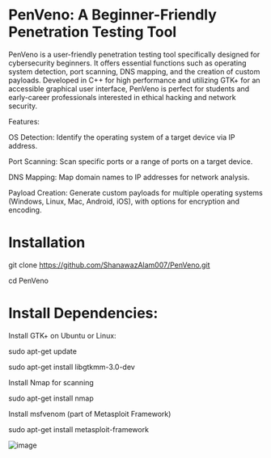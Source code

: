 # PenVeno: A Beginner-Friendly Penetration Testing Tool

PenVeno is a user-friendly penetration testing tool specifically designed for cybersecurity beginners. It offers essential functions such as operating system detection, port scanning, DNS mapping, and the creation of custom payloads. Developed in C++ for high performance and utilizing GTK+ for an accessible graphical user interface, PenVeno is perfect for students and early-career professionals interested in ethical hacking and network security.

Features:

OS Detection: Identify the operating system of a target device via IP address.

Port Scanning: Scan specific ports or a range of ports on a target device.

DNS Mapping: Map domain names to IP addresses for network analysis.

Payload Creation: Generate custom payloads for multiple operating systems (Windows, Linux, Mac, Android, iOS), with options for encryption and encoding.


# Installation

git clone https://github.com/ShanawazAlam007/PenVeno.git

cd PenVeno
# Install Dependencies:

Install GTK+ on Ubuntu or Linux:

sudo apt-get update

sudo apt-get install libgtkmm-3.0-dev

Install Nmap for scanning

sudo apt-get install nmap

Install msfvenom (part of Metasploit Framework)

sudo apt-get install metasploit-framework


![image](https://github.com/user-attachments/assets/be685d4b-0674-4d7a-bf03-01c049527a4e)

